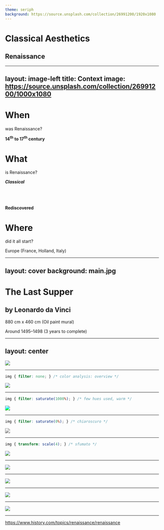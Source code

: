 ```yaml
---
theme: seriph
background: https://source.unsplash.com/collection/26991200/1920x1080
---
```


# Classical Aesthetics

## Renaissance

---
layout: image-left
title: Context
image: https://source.unsplash.com/collection/26991200/1000x1080
---

# When

was Renaissance?

**14<sup>th</sup> to 17<sup>th</sup> century**

# What

is Renaissance?

**_Classical_**

<marquee direction="up" scrollamount="3" height="40">

### Philosophy

### **Art**

### _Literatture_

</marquee>

**Rediscovered**

# Where

did it all start?

Europe (France, Holland, Italy)

---
layout: cover
background: main.jpg
---

<v-clicks>
 
# The Last Supper
## by Leonardo da Vinci

880 cm x 460 cm (Oil paint mural)

Around 1495–1498 (3 years to complete)

</v-clicks>

---
layout: center
---

<img src="https://upload.wikimedia.org/wikipedia/commons/a/a0/Hsl-hsv_models.svg" class="h-100"/>

---

```css
img { filter: none; } /* color analysis: overview */
```

<img src="/main.jpg" style="filter: none;"/>

<!--
Unsaturated (degraded painting)
-->

---

```css
img { filter: saturate(1000%); } /* few hues used, warm */
```

<img src="/main.jpg" style="filter: saturate(1000%);"/>

<!--
The temperature is warm

Mostly warm if the room is considered

Cold if only vivid colors are considered (high saturation and light) 
-->

---

```css
img { filter: saturate(0%); } /* chiaroscuro */
```
<img src="/main.jpg" style="filter: saturate(0%);"/>

<!-- 
Low value (darkness of the room) 
-->

---

```css
img { transform: scale(4); } /* sfumato */
```
<img src="/sfumato.png"/>

---

<img src="/groups.jpg"/>

---

<img src="/grid.jpg"/>

---

<img src="/lines.jpg"/>

---

<img src="/triangle.jpg"/>

---

https://www.history.com/topics/renaissance/renaissance
